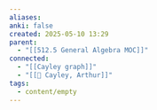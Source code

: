 ```yaml
---
aliases: 
anki: false
created: 2025-05-10 13:29
parent:
  - "[[512.5 General Algebra MOC]]"
connected:
  - "[[Cayley graph]]"
  - "[[👤 Cayley, Arthur]]"
tags:
  - content/empty
---
```

